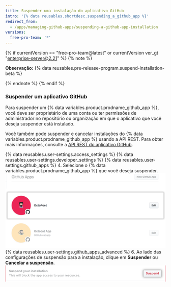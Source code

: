 ```yaml
---
title: Suspender uma instalação do aplicativo GitHub
intro: '{% data reusables.shortdesc.suspending_a_github_app %}'
redirect_from:
  - /apps/managing-github-apps/suspending-a-github-app-installation
versions:
  free-pro-team: '*'
---
```


{% if currentVersion == "free-pro-team@latest" or currentVersion ver_gt "enterprise-server@2.21" %}
{% note %}

**Observação:** {% data reusables.pre-release-program.suspend-installation-beta %}

{% endnote %}
{% endif %}

### Suspender um aplicativo GitHub

Para suspender um {% data variables.product.prodname_github_app %}, você deve ser proprietário de uma conta ou ter permissões de administrador no repositório ou organização em que o aplicativo que você deseja suspender está instalado.

Você também pode suspender e cancelar instalações do {% data variables.product.prodname_github_app %} usando a API REST. Para obter mais informações, consulte a [API REST do aplicativo GitHub](/v3/apps/).

{% data reusables.user-settings.access_settings %}
{% data reusables.user-settings.developer_settings %}
{% data reusables.user-settings.github_apps %}
4. Selecione o {% data variables.product.prodname_github_app %} que você deseja suspender. ![Seleção de aplicativo](/assets/images/github-apps/github_apps_select-app.png)
{% data reusables.user-settings.github_apps_advanced %}
6. Ao lado das configurações de suspensão para a instalação, clique em **Suspender** ou **Cancelar a suspensão**. ![Suspender um aplicativo GitHub](/assets/images/github-apps/suspend-a-github-app.png)
